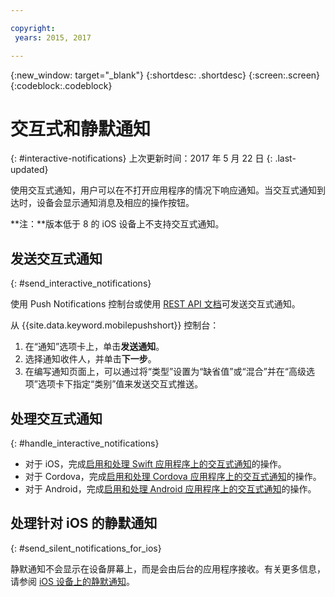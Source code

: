 ```yaml
---

copyright:
 years: 2015, 2017

---
```


{:new_window: target="_blank"}
{:shortdesc: .shortdesc}
{:screen:.screen}
{:codeblock:.codeblock}

# 交互式和静默通知  
{: #interactive-notifications}
上次更新时间：2017 年 5 月 22 日
{: .last-updated}

使用交互式通知，用户可以在不打开应用程序的情况下响应通知。当交互式通知到达时，设备会显示通知消息及相应的操作按钮。 

**注：**版本低于 8 的 iOS 设备上不支持交互式通知。 

## 发送交互式通知
{: #send_interactive_notifications}

使用 Push Notifications 控制台或使用 [REST API 文档](push_restapi.html)可发送交互式通知。

从 {{site.data.keyword.mobilepushshort}} 控制台： 

1. 在“通知”选项卡上，单击**发送通知**。 
2. 选择通知收件人，并单击**下一步**。 
3. 在编写通知页面上，可以通过将“类型”设置为“缺省值”或“混合”并在“高级选项”选项卡下指定“类别”值来发送交互式推送。 

## 处理交互式通知 
{: #handle_interactive_notifications}

- 对于 iOS，完成[启用和处理 Swift 应用程序上的交互式通知](https://github.com/ibm-bluemix-mobile-services/bms-clientsdk-swift-push/tree/Doc#enable-interactive-push-notifications)的操作。
- 对于 Cordova，完成[启用和处理 Cordova 应用程序上的交互式通知](https://github.com/ibm-bluemix-mobile-services/bms-clientsdk-cordova-plugin-push/tree/Doc#enable-interactive-push-notifications)的操作。
- 对于 Android，完成[启用和处理 Android 应用程序上的交互式通知](https://github.com/ibm-bluemix-mobile-services/bms-clientsdk-android-push/tree/Doc#enable-interactive-push-notifications)的操作。


## 处理针对 iOS 的静默通知
{: #send_silent_notifications_for_ios}

静默通知不会显示在设备屏幕上，而是会由后台的应用程序接收。有关更多信息，请参阅 [iOS 设备上的静默通知](https://github.com/ibm-bluemix-mobile-services/bms-clientsdk-swift-push/tree/Doc#silent-notification)。

